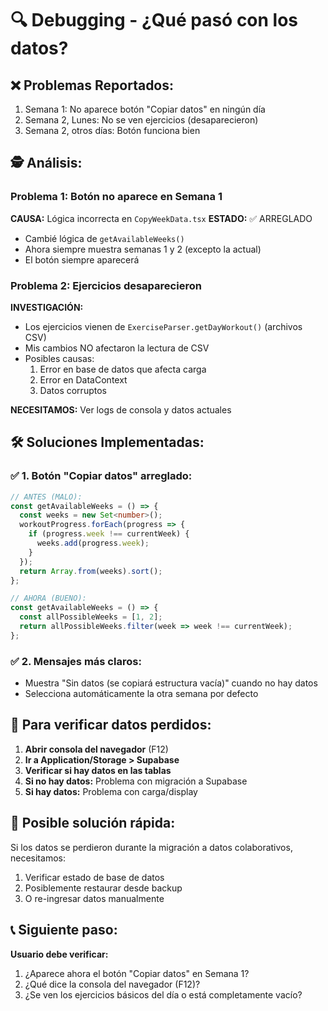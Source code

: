 # 🔍 Debugging - ¿Qué pasó con los datos?

## ❌ **Problemas Reportados:**
1. Semana 1: No aparece botón "Copiar datos" en ningún día
2. Semana 2, Lunes: No se ven ejercicios (desaparecieron)
3. Semana 2, otros días: Botón funciona bien

## 🕵️ **Análisis:**

### **Problema 1: Botón no aparece en Semana 1**
**CAUSA:** Lógica incorrecta en `CopyWeekData.tsx`
**ESTADO:** ✅ ARREGLADO
- Cambié lógica de `getAvailableWeeks()` 
- Ahora siempre muestra semanas 1 y 2 (excepto la actual)
- El botón siempre aparecerá

### **Problema 2: Ejercicios desaparecieron**
**INVESTIGACIÓN:**
- Los ejercicios vienen de `ExerciseParser.getDayWorkout()` (archivos CSV)
- Mis cambios NO afectaron la lectura de CSV
- Posibles causas:
  1. Error en base de datos que afecta carga
  2. Error en DataContext
  3. Datos corruptos

**NECESITAMOS:** Ver logs de consola y datos actuales

## 🛠️ **Soluciones Implementadas:**

### ✅ **1. Botón "Copiar datos" arreglado:**
```typescript
// ANTES (MALO):
const getAvailableWeeks = () => {
  const weeks = new Set<number>();
  workoutProgress.forEach(progress => {
    if (progress.week !== currentWeek) {
      weeks.add(progress.week);
    }
  });
  return Array.from(weeks).sort();
};

// AHORA (BUENO):
const getAvailableWeeks = () => {
  const allPossibleWeeks = [1, 2];
  return allPossibleWeeks.filter(week => week !== currentWeek);
};
```

### ✅ **2. Mensajes más claros:**
- Muestra "Sin datos (se copiará estructura vacía)" cuando no hay datos
- Selecciona automáticamente la otra semana por defecto

## 🚨 **Para verificar datos perdidos:**

1. **Abrir consola del navegador** (F12)
2. **Ir a Application/Storage > Supabase**
3. **Verificar si hay datos en las tablas**
4. **Si no hay datos:** Problema con migración a Supabase
5. **Si hay datos:** Problema con carga/display

## 🔄 **Posible solución rápida:**

Si los datos se perdieron durante la migración a datos colaborativos, necesitamos:
1. Verificar estado de base de datos
2. Posiblemente restaurar desde backup
3. O re-ingresar datos manualmente

## 📞 **Siguiente paso:**
**Usuario debe verificar:**
1. ¿Aparece ahora el botón "Copiar datos" en Semana 1?
2. ¿Qué dice la consola del navegador (F12)?
3. ¿Se ven los ejercicios básicos del día o está completamente vacío?